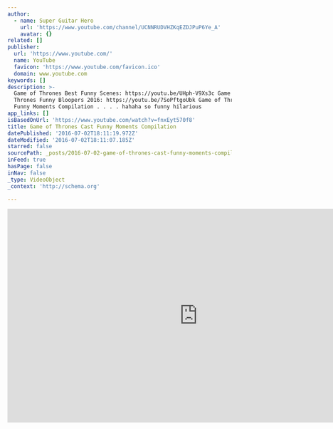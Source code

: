 ```yaml
---
author:
  - name: Super Guitar Hero
    url: 'https://www.youtube.com/channel/UCNNRUDVHZKqEZDJPuP6Ye_A'
    avatar: {}
related: []
publisher:
  url: 'https://www.youtube.com/'
  name: YouTube
  favicon: 'https://www.youtube.com/favicon.ico'
  domain: www.youtube.com
keywords: []
description: >-
  Game of Thrones Best Funny Scenes: https://youtu.be/UHph-V9Xs3c Game of
  Thrones Funny Bloopers 2016: https://youtu.be/7SoPftgoUbk Game of Thrones Cast
  Funny Moments Compilation . . . . hahaha so funny hilarious
app_links: []
isBasedOnUrl: 'https://www.youtube.com/watch?v=fnxEyt570f8'
title: Game of Thrones Cast Funny Moments Compilation
datePublished: '2016-07-02T18:11:19.972Z'
dateModified: '2016-07-02T18:11:07.185Z'
starred: false
sourcePath: _posts/2016-07-02-game-of-thrones-cast-funny-moments-compilation.md
inFeed: true
hasPage: false
inNav: false
_type: VideoObject
_context: 'http://schema.org'

---
```

<iframe src="https://cdn.embedly.com/widgets/media.html?src=https%3A%2F%2Fwww.youtube.com%2Fembed%2FfnxEyt570f8%3Ffeature%3Doembed&amp;url=http%3A%2F%2Fwww.youtube.com%2Fwatch%3Fv%3DfnxEyt570f8&amp;image=https%3A%2F%2Fi.ytimg.com%2Fvi%2FfnxEyt570f8%2Fhqdefault.jpg&amp;key=b7d04c9b404c499eba89ee7072e1c4f7&amp;type=text%2Fhtml&amp;schema=youtube" width="854" height="480" scrolling="no" frameborder="0" allowfullscreen="" style=""></iframe>